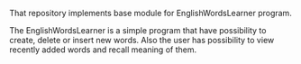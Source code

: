 That repository implements base module for EnglishWordsLearner program.

The EnglishWordsLearner is a simple program that have possibility to create, delete or insert new words.
Also the user has possibility to view recently added words and recall meaning of them.